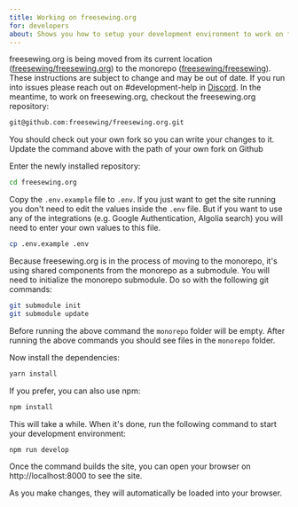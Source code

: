 ```yaml
---
title: Working on freesewing.org
for: developers
about: Shows you how to setup your development environment to work on freesewing.org, our website for makers
---
```


freesewing.org is being moved from its current location ([freesewing/freesewing.org](https://github.com/freesewing/freesewing.org)) to the monorepo ([freesewing/freesewing](https://github.com/freesewing/freesewing)). These instructions are subject to change and may be out of date. If you run into issues please reach out on #development-help in [Discord](https://discord.freesewing.org/). In the meantime, to work on freesewing.org, checkout the freesewing.org repository:

```bash
git@github.com:freesewing/freesewing.org.git
```

<Note>
You should check out your own fork so you can write your changes to it.
Update the command above with the path of your own fork on Github
</Note>

Enter the newly installed repository:

```bash
cd freesewing.org
```

Copy the `.env.example` file to `.env`. If you just want to get the site running you don't need to edit the values inside the `.env` file. But if you want to use any of the integrations (e.g. Google Authentication, Algolia search) you will need to enter your own values to this file. 

```bash
cp .env.example .env
```

Because freesewing.org is in the process of moving to the monorepo, it's using shared components from the monorepo as a submodule. You will need to initialize the monorepo submodule. Do so with the following git commands: 

```bash
git submodule init
git submodule update
```

Before running the above command the `monorepo` folder will be empty. After running the above commands you should see files in the `monorepo` folder. 

Now install the dependencies:

```bash
yarn install
```

If you prefer, you can also use npm:

```bash
npm install
```

This will take a while. When it's done, run the following command to start your development environment:

```bash
npm run develop
```

Once the command builds the site, you can open your browser on http://localhost:8000 to see the site.

As you make changes, they will automatically be loaded into your browser.
